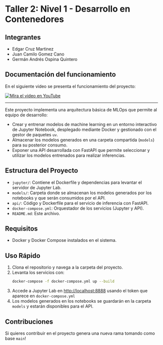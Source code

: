 # Taller 2: Nivel 1 - Desarrollo en Contenedores

## Integrantes
* Edgar Cruz Martinez
* Juan Camilo Gomez Cano
* Germán Andrés Ospina Quintero

## Documentación del funcionamiento

En el siguiente video se presenta el funcionamiento del proyecto:

[![Mira el video en YouTube](https://img.youtube.com/vi/iqvIPvcs0GY/0.jpg)](https://www.youtube.com/watch?v=iqvIPvcs0GY)

---


Este proyecto implementa una arquitectura básica de MLOps que permite al equipo de desarrollo:

- Crear y entrenar modelos de machine learning en un entorno interactivo de Jupyter Notebook, desplegado mediante Docker y gestionado con el gestor de paquetes `uv`.
- Almacenar los modelos generados en una carpeta compartida (`models`) para su posterior consumo.
- Exponer una API desarrollada con FastAPI que permite seleccionar y utilizar los modelos entrenados para realizar inferencias.

## Estructura del Proyecto

- `jupyter/`: Contiene el Dockerfile y dependencias para levantar el servidor de Jupyter Lab.
- `models/`: Carpeta donde se almacenan los modelos generados por los notebooks y que serán consumidos por el API.
- `api/`: Código y Dockerfile para el servicio de inferencia con FastAPI.
- `docker-compose.yml`: Orquestador de los servicios (Jupyter y API).
- `README.md`: Este archivo.

## Requisitos

- Docker y Docker Compose instalados en el sistema.

## Uso Rápido

1. Clona el repositorio y navega a la carpeta del proyecto.
2. Levanta los servicios con:
	```bash
	docker-compose -f docker-compose.yml up --build
	```
3. Accede a Jupyter Lab en [http://localhost:8888](http://localhost:8888) usando el token que aparece en `docker-compose.yml`
4. Los modelos generados en los notebooks se guardarán en la carpeta `models` y estarán disponibles para el API.

## Contribuciones
Si quieres contribuir en el proyecto genera una nueva rama tomando como base `main`!
